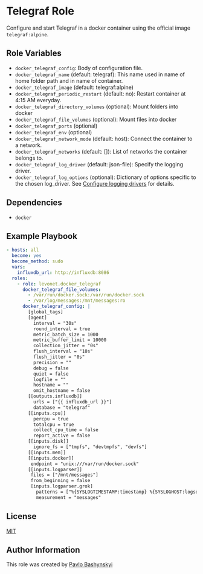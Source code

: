 Telegraf Role
==============

Configure and start Telegraf in a docker container using the official image `telegraf:alpine`. 

Role Variables
--------------

- `docker_telegraf_config`: Body of configuration file.
- `docker_telegraf_name` (default: telegraf): This name used in name of home folder path and in name of container.
- `docker_telegraf_image` (default: telegraf:alpine)
- `docker_telegraf_periodic_restart` (default: no): Restart container at 4:15 AM everyday.
- `docker_telegraf_directory_volumes` (optional): Mount folders into docker
- `docker_telegraf_file_volumes` (optional): Mount files into docker
- `docker_telegraf_ports` (optional)
- `docker_telegraf_env` (optional)
- `docker_telegraf_network_mode` (default: host): Connect the container to a network.
- `docker_telegraf_networks` (default: []): List of networks the container belongs to.
- `docker_telegraf_log_driver` (default: json-file): Specify the logging driver.
- `docker_telegraf_log_options` (optional): Dictionary of options specific to the chosen log_driver. See [Configure logging drivers](https://docs.docker.com/engine/admin/logging/overview/) for details.

Dependencies
------------

- `docker`

Example Playbook
----------------

```yaml
- hosts: all
  become: yes
  become_method: sudo
  vars:
    influxdb_url: http://influxdb:8086
  roles:
    - role: levonet.docker_telegraf
      docker_telegraf_file_volumes:
        - /var/run/docker.sock:/var/run/docker.sock
        - /var/log/messages:/mnt/messages:ro
      docker_telegraf_config: |
        [global_tags]
        [agent]
          interval = "30s"
          round_interval = true
          metric_batch_size = 1000
          metric_buffer_limit = 10000
          collection_jitter = "0s"
          flush_interval = "10s"
          flush_jitter = "0s"
          precision = ""
          debug = false
          quiet = false
          logfile = ""
          hostname = ""
          omit_hostname = false
        [[outputs.influxdb]]
          urls = ["{{ influxdb_url }}"]
          database = "telegraf"
        [[inputs.cpu]]
          percpu = true
          totalcpu = true
          collect_cpu_time = false
          report_active = false
        [[inputs.disk]]
          ignore_fs = ["tmpfs", "devtmpfs", "devfs"]
        [[inputs.mem]]
        [[inputs.docker]]
         endpoint = "unix:///var/run/docker.sock"
        [[inputs.logparser]]
         files = ["/mnt/messages"]
         from_beginning = false
         [inputs.logparser.grok]
           patterns = ["%{SYSLOGTIMESTAMP:timestamp} %{SYSLOGHOST:logsource:tag} %{PROG:program:tag}(?:\\[%{POSINT:pid:int}\\])?: %{GREEDYDATA:message}"]
           measurement = "messages"
```

License
-------

[MIT](https://opensource.org/licenses/MIT)

Author Information
------------------

This role was created by [Pavlo Bashynskyi](https://github.com/levonet)
